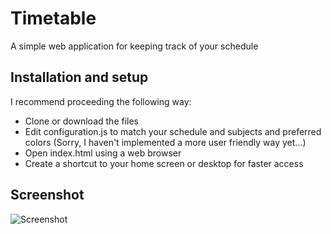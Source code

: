 # Timetable
A simple web application for keeping track of your schedule



## Installation and setup
I recommend proceeding the following way:

- Clone or download the files
- Edit configuration.js to match your schedule and subjects and preferred colors (Sorry, I haven't implemented a more user friendly way yet...)
- Open index.html using a web browser
- Create a shortcut to your home screen or desktop for faster access



## Screenshot
![Screenshot](https://user-images.githubusercontent.com/53840228/62796433-898e8880-bad9-11e9-8ad7-f216ac90f02b.png)
